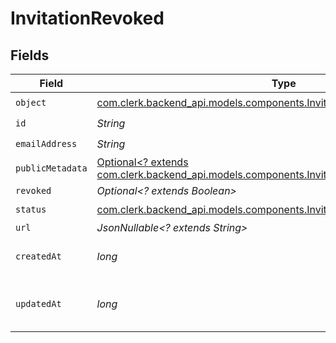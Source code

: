 # InvitationRevoked


## Fields

| Field                                                                                                                                                     | Type                                                                                                                                                      | Required                                                                                                                                                  | Description                                                                                                                                               | Example                                                                                                                                                   |
| --------------------------------------------------------------------------------------------------------------------------------------------------------- | --------------------------------------------------------------------------------------------------------------------------------------------------------- | --------------------------------------------------------------------------------------------------------------------------------------------------------- | --------------------------------------------------------------------------------------------------------------------------------------------------------- | --------------------------------------------------------------------------------------------------------------------------------------------------------- |
| `object`                                                                                                                                                  | [com.clerk.backend_api.models.components.InvitationRevokedObject](../../models/components/InvitationRevokedObject.md)                                     | :heavy_check_mark:                                                                                                                                        | N/A                                                                                                                                                       |                                                                                                                                                           |
| `id`                                                                                                                                                      | *String*                                                                                                                                                  | :heavy_check_mark:                                                                                                                                        | N/A                                                                                                                                                       |                                                                                                                                                           |
| `emailAddress`                                                                                                                                            | *String*                                                                                                                                                  | :heavy_check_mark:                                                                                                                                        | N/A                                                                                                                                                       |                                                                                                                                                           |
| `publicMetadata`                                                                                                                                          | [Optional<? extends com.clerk.backend_api.models.components.InvitationRevokedPublicMetadata>](../../models/components/InvitationRevokedPublicMetadata.md) | :heavy_minus_sign:                                                                                                                                        | N/A                                                                                                                                                       |                                                                                                                                                           |
| `revoked`                                                                                                                                                 | *Optional<? extends Boolean>*                                                                                                                             | :heavy_minus_sign:                                                                                                                                        | N/A                                                                                                                                                       | true                                                                                                                                                      |
| `status`                                                                                                                                                  | [com.clerk.backend_api.models.components.InvitationRevokedStatus](../../models/components/InvitationRevokedStatus.md)                                     | :heavy_check_mark:                                                                                                                                        | N/A                                                                                                                                                       | revoked                                                                                                                                                   |
| `url`                                                                                                                                                     | *JsonNullable<? extends String>*                                                                                                                          | :heavy_minus_sign:                                                                                                                                        | N/A                                                                                                                                                       |                                                                                                                                                           |
| `createdAt`                                                                                                                                               | *long*                                                                                                                                                    | :heavy_check_mark:                                                                                                                                        | Unix timestamp of creation.<br/>                                                                                                                          |                                                                                                                                                           |
| `updatedAt`                                                                                                                                               | *long*                                                                                                                                                    | :heavy_check_mark:                                                                                                                                        | Unix timestamp of last update.<br/>                                                                                                                       |                                                                                                                                                           |